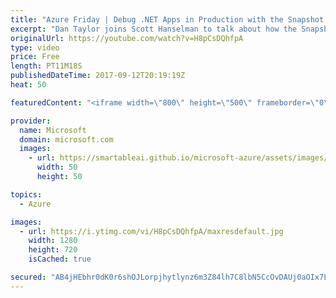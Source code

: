 ```yaml
---
title: "Azure Friday | Debug .NET Apps in Production with the Snapshot Debugger in Application Insights"
excerpt: "Dan Taylor joins Scott Hanselman to talk about how the Snapshot Debugger in Application Insights can help you identify the root cause of issues in your production environment without having to repro them locally. Dan shows how by adding the Microsoft.ApplicationInsights.SnapshotCollector NuGet package"
originalUrl: https://youtube.com/watch?v=H8pCsDQhfpA
type: video
price: Free
length: PT11M18S
publishedDateTime: 2017-09-12T20:19:19Z
heat: 50

featuredContent: "<iframe width=\"800\" height=\"500\" frameborder=\"0\" src=\"https://www.youtube.com/embed/H8pCsDQhfpA\" allow=\"accelerometer; autoplay; encrypted-media; gyroscope; picture-in-picture\" allowfullscreen></iframe>"

provider:
  name: Microsoft
  domain: microsoft.com
  images:
    - url: https://smartableai.github.io/microsoft-azure/assets/images/organizations/microsoft.com-50x50.jpg
      width: 50
      height: 50

topics:
  - Azure

images:
  - url: https://i.ytimg.com/vi/H8pCsDQhfpA/maxresdefault.jpg
    width: 1280
    height: 720
    isCached: true

secured: "AB4jHEbhr0dK0r6shOJLorpjhytlynz6m3Z84lh7C8lbN5CcOvDAUj0aOIx7L3fJrmbG1ZzQIJaccvTKqqBFLVJLZXzwuqg/8n+/kK8nLsuwS16k40wQ/FB5QCFDA/Ar/gsuT4YeCHpRc46THeaRLgqoKlLLSpYZ8IPI5eRk4vOaIC/NFw3To9tRJebrGbVeCUt0t6qVxqu1sKnHffi3HxbSv2B38YmDU9oo5itpIkmZGZAo8rh7QssLauzdaRA0To+Dq8SeIknT0++1SKYpYPMXMX2ZrD+JkWUrtHa0k4ifwrFNUVSxMds+03ZKJwK4H+M01sgkSORm9AjmWtk2sV69H8YETrz2QedYCCVUniFBYBKTPI5bKyRO/mVDLv0Nr8b7XnQpI0Avdp1BVvPAdjsCdGuN3+4PlUi8RArBFvg=;3+2/PLYduB9VHJzWX5/iFw=="
---
```


